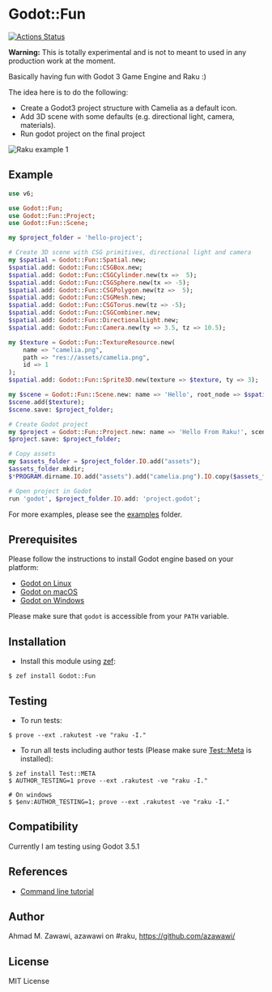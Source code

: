 # Godot::Fun

[![Actions
Status](https://github.com/azawawi/raku-godot-fun/workflows/test/badge.svg)](https://github.com/azawawi/raku-godot-fun/actions)

**Warning:** This is totally experimental and is not to meant to used in any production work at
the moment.

Basically having fun with Godot 3 Game Engine and Raku :)

The idea here is to do the following:
- Create a Godot3 project structure with Camelia as a default icon.
- Add 3D scene with some defaults (e.g. directional light, camera, materials).
- Run godot project on the final project

![Raku example
1](https://raw.githubusercontent.com/azawawi/raku-godot-fun/main/screenshots/example01.png)

## Example

```Raku
use v6;

use Godot::Fun;
use Godot::Fun::Project;
use Godot::Fun::Scene;

my $project_folder = 'hello-project';

# Create 3D scene with CSG primitives, directional light and camera
my $spatial = Godot::Fun::Spatial.new;
$spatial.add: Godot::Fun::CSGBox.new;
$spatial.add: Godot::Fun::CSGCylinder.new(tx =>  5);
$spatial.add: Godot::Fun::CSGSphere.new(tx => -5);
$spatial.add: Godot::Fun::CSGPolygon.new(tz =>  5);
$spatial.add: Godot::Fun::CSGMesh.new;
$spatial.add: Godot::Fun::CSGTorus.new(tz => -5);
$spatial.add: Godot::Fun::CSGCombiner.new;
$spatial.add: Godot::Fun::DirectionalLight.new;
$spatial.add: Godot::Fun::Camera.new(ty => 3.5, tz => 10.5);

my $texture = Godot::Fun::TextureResource.new(
    name => "camelia.png",
    path => "res://assets/camelia.png",
    id => 1
);
$spatial.add: Godot::Fun::Sprite3D.new(texture => $texture, ty => 3);

my $scene = Godot::Fun::Scene.new: name => 'Hello', root_node => $spatial;
$scene.add($texture);
$scene.save: $project_folder;

# Create Godot project
my $project = Godot::Fun::Project.new: name => 'Hello From Raku!', scene => $scene;
$project.save: $project_folder;

# Copy assets
my $assets_folder = $project_folder.IO.add("assets");
$assets_folder.mkdir;
$*PROGRAM.dirname.IO.add("assets").add("camelia.png").IO.copy($assets_folder.add("camelia.png"));

# Open project in Godot
run 'godot', $project_folder.IO.add: 'project.godot';
```

For more examples, please see the [examples](examples) folder.

## Prerequisites

Please follow the instructions to install Godot engine based on your platform:

- [Godot on Linux](https://godotengine.org/download/linux)
- [Godot on macOS](https://godotengine.org/download/osx)
- [Godot on Windows](https://godotengine.org/download/windows)

Please make sure that `godot` is accessible from your `PATH` variable.

## Installation

- Install this module using [zef](https://github.com/ugexe/zef):

```
$ zef install Godot::Fun
```

## Testing

- To run tests:
```
$ prove --ext .rakutest -ve "raku -I."
```

- To run all tests including author tests (Please make sure
[Test::Meta](https://github.com/jonathanstowe/Test-META) is installed):
```
$ zef install Test::META
$ AUTHOR_TESTING=1 prove --ext .rakutest -ve "raku -I."

# On windows
$ $env:AUTHOR_TESTING=1; prove --ext .rakutest -ve "raku -I."

```

## Compatibility

Currently I am testing using Godot 3.5.1

## References

- [Command line tutorial](https://docs.godotengine.org/en/stable/tutorials/editor/command_line_tutorial.html)

## Author

Ahmad M. Zawawi, azawawi on #raku, https://github.com/azawawi/

## License

MIT License
